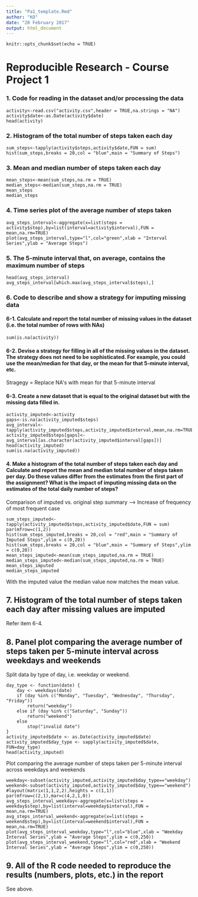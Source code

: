 ```yaml
---
title: "Pa1_template.Rmd"
author: "KO"
date: "20 February 2017"
output: html_document
---
```


```{r setup, include=FALSE}
knitr::opts_chunk$set(echo = TRUE)
```

# Reproducible Research - Course Project 1

### 1. Code for reading in the dataset and/or processing the data

```{r data_reading}
activity<-read.csv("activity.csv",header = TRUE,na.strings = "NA")
activity$date<-as.Date(activity$date)
head(activity)
```

### 2. Histogram of the total number of steps taken each day

```{r}
sum_steps<-tapply(activity$steps,activity$date,FUN = sum)
hist(sum_steps,breaks = 20,col = "blue",main = "Summary of Steps")
```

### 3. Mean and median number of steps taken each day

```{r}
mean_steps<-mean(sum_steps,na.rm = TRUE)
median_steps<-median(sum_steps,na.rm = TRUE)
mean_steps
median_steps
```

### 4. Time series plot of the average number of steps taken

```{r}
avg_steps_interval<-aggregate(x=list(steps = activity$step),by=list(interval=activity$interval),FUN = mean,na.rm=TRUE)
plot(avg_steps_interval,type="l",col="green",xlab = "Interval Series",ylab = "Average Steps")
```

### 5. The 5-minute interval that, on average, contains the maximum number of steps

```{r}
head(avg_steps_interval)
avg_steps_interval[which.max(avg_steps_interval$steps),]
```

### 6. Code to describe and show a strategy for imputing missing data

#### 6-1. Calculate and report the total number of missing values in the dataset (i.e. the total number of rows with NAs)

```{r}
sum(is.na(activity))
```

#### 6-2. Devise a strategy for filling in all of the missing values in the dataset. The strategy does not need to be sophisticated. For example, you could use the mean/median for that day, or the mean for that 5-minute interval, etc.

Stragegy = Replace NA's with mean for that 5-minute interval

#### 6-3. Create a new dataset that is equal to the original dataset but with the missing data filled in.

```{r}
activity_imputed<-activity
gaps<-is.na(activity_imputed$steps)
avg_interval<-tapply(activity_imputed$steps,activity_imputed$interval,mean,na.rm=TRUE)
activity_imputed$steps[gaps]<-avg_interval[as.character(activity_imputed$interval[gaps])]
head(activity_imputed)
sum(is.na(activity_imputed))
```

#### 4. Make a histogram of the total number of steps taken each day and Calculate and report the mean and median total number of steps taken per day. Do these values differ from the estimates from the first part of the assignment? What is the impact of imputing missing data on the estimates of the total daily number of steps?

Comparison of imputed vs. original step summary --> Increase of frequency of most frequent case
```{r}
sum_steps_imputed<-tapply(activity_imputed$steps,activity_imputed$date,FUN = sum)
par(mfrow=c(1,2))
hist(sum_steps_imputed,breaks = 20,col = "red",main = "Summary of Imputed Steps",ylim = c(0,20))
hist(sum_steps,breaks = 20,col = "blue",main = "Summary of Steps",ylim = c(0,20))
mean_steps_imputed<-mean(sum_steps_imputed,na.rm = TRUE)
median_steps_imputed<-median(sum_steps_imputed,na.rm = TRUE)
mean_steps_imputed
median_steps_imputed
```
With the imputed value the median value now matches the mean value.


## 7. Histogram of the total number of steps taken each day after missing values are imputed

Refer item 6-4.

## 8. Panel plot comparing the average number of steps taken per 5-minute interval across weekdays and weekends

Split data by type of day, i.e. weekday or weekend.
```{r}
day_type <- function(date) {
    day <- weekdays(date)
    if (day %in% c("Monday", "Tuesday", "Wednesday", "Thursday", "Friday"))
        return("weekday")
    else if (day %in% c("Saturday", "Sunday"))
        return("weekend")
    else
        stop("invalid date")
}
activity_imputed$date <- as.Date(activity_imputed$date)
activity_imputed$day_type <- sapply(activity_imputed$date, FUN=day_type)
head(activity_imputed)
```

Plot comparing the average number of steps taken per 5-minute interval across weekdays and weekends
```{r}
weekday<-subset(activity_imputed,activity_imputed$day_type=="weekday")
weekend<-subset(activity_imputed,activity_imputed$day_type=="weekend")
#layout(matrix(1,1,2,2),heights = c(1,1))
par(mfrow=c(2,1),mar=c(4,2,1,0))
avg_steps_interval_weekday<-aggregate(x=list(steps = weekday$step),by=list(interval=weekday$interval),FUN = mean,na.rm=TRUE)
avg_steps_interval_weekend<-aggregate(x=list(steps = weekend$step),by=list(interval=weekend$interval),FUN = mean,na.rm=TRUE)
plot(avg_steps_interval_weekday,type="l",col="blue",xlab = "Weekday Interval Series",ylab = "Average Steps",ylim = c(0,250))
plot(avg_steps_interval_weekend,type="l",col="red",xlab = "Weekend Interval Series",ylab = "Average Steps",ylim = c(0,250))
```


## 9. All of the R code needed to reproduce the results (numbers, plots, etc.) in the report

See above.


